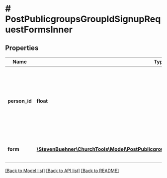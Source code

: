 # # PostPublicgroupsGroupIdSignupRequestFormsInner

## Properties

Name | Type | Description | Notes
------------ | ------------- | ------------- | -------------
**person_id** | **float** | The person ID the current form applies to. Can be empty if a single new user is about to sign up. | [optional]
**form** | [**\StevenBuehner\ChurchTools\Model\PostPublicgroupsGroupIdSignupRequestFormsInnerFormInner[]**](PostPublicgroupsGroupIdSignupRequestFormsInnerFormInner.md) | The form data for the current person. |

[[Back to Model list]](../../README.md#models) [[Back to API list]](../../README.md#endpoints) [[Back to README]](../../README.md)

